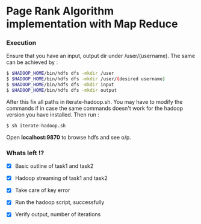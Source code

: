 # Page Rank Algorithm implementation with Map Reduce

### Execution
Ensure that you have an input, output dir under /user/(username). The same can be achieved by :
```sh
$ $HADOOP_HOME/bin/hdfs dfs -mkdir /user
$ $HADOOP_HOME/bin/hdfs dfs -mkdir /user/(desired username)
$ $HADOOP_HOME/bin/hdfs dfs -mkdir input
$ $HADOOP_HOME/bin/hdfs dfs -mkdir output
```
After this fix all paths in iterate-hadoop.sh.
You may have to modify the commands if in case the same commands doesn't work for the hadoop version you have installed.
Then run :
```sh
$ sh iterate-hadoop.sh
```
Open <b>localhost:9870</b> to browse hdfs and see o/p.


### Whats left !?
- [x] Basic outline of task1 and task2
- [x] Hadoop streaming of task1 and task2
- [x] Take care of key error
- [x] Run the hadoop script, successfully
- [x] Verify output, number of iterations


